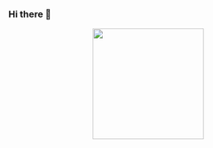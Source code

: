 ### Hi there 👋

<div align="center">
  <a href="https://github.com/guigrasel">

  <img height="200em" src="https://github-readme-stats.vercel.app/api?username=guigrasel&show_icons=true&theme=dark&&count_private=true"/>
  
</div>
